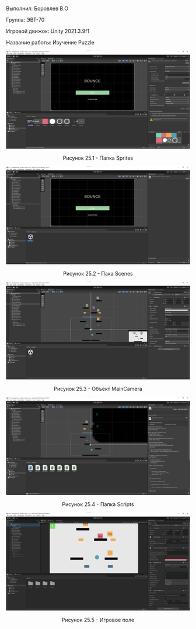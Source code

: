 <p align="left">
  Выполнил: Боровлев В.О
  </p>
<p align="left"> Группа: ЭВТ-70
  </p>
<p align="left"> Игровой движок: Unity 2021.3.9f1
  </p>
<p align="left"> Название работы: Изучение Puzzle
  </p>

  
<p align="center">
  <img src="1.png"/>
</p>


<p align="center">
Рисунок 25.1 - Папка Sprites
</p>


<p align="center">
  <img src="2.png"/>
</p>


<p align="center">
Рисунок 25.2 - Пака Scenes
</p>


<p align="center">
  <img src="3.png"/>
</p>


<p align="center">
Рисунок 25.3 - Объект MainCamera
</p>


<p align="center">
  <img src="4.png"/>
</p>


<p align="center">
Рисунок 25.4 - Папка Scripts
</p>

<p align="center">
  <img src="5.png"/>
</p>


<p align="center">
Рисунок 25.5 - Игровое поле
</p>
